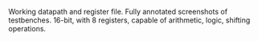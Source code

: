
Working datapath and register file. Fully annotated screenshots of testbenches.
16-bit, with 8 registers, capable of arithmetic, logic, shifting operations. 
